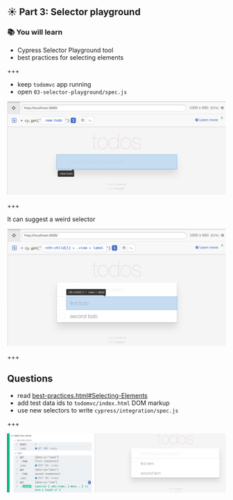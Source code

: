 ## ☀️ Part 3: Selector playground

### 📚 You will learn

- Cypress Selector Playground tool
- best practices for selecting elements

+++

- keep `todomvc` app running
- open `03-selector-playground/spec.js`

![Selector playground](/slides/03-selector-playground/img/selector-playground.png)

+++

It can suggest a weird selector

![Default suggestion](/slides/03-selector-playground/img/default-suggestion.png)

+++

## Questions

- read [best-practices.html#Selecting-Elements](https://docs.cypress.io/guides/references/best-practices.html#Selecting-Elements)
- add test data ids to `todomvc/index.html` DOM markup
- use new selectors to write `cypress/integration/spec.js`

+++

![Selectors](/slides/03-selector-playground/img/selectors.png)

